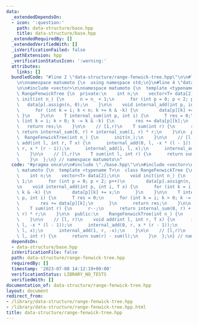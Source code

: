 ```yaml
---
data:
  _extendedDependsOn:
  - icon: ':question:'
    path: data-structure/base.hpp
    title: data-structure/base.hpp
  _extendedRequiredBy: []
  _extendedVerifiedWith: []
  _isVerificationFailed: false
  _pathExtension: hpp
  _verificationStatusIcon: ':warning:'
  attributes:
    links: []
  bundledCode: "#line 2 \"data-structure/range-fenwick-tree.hpp\"\n\n#line 2 \"data-structure/base.hpp\"\
    \n\nnamespace matumoto {\n  using namespace std;\n}\n#line 4 \"data-structure/range-fenwick-tree.hpp\"\
    \n\n#include <vector>\n\nnamespace matumoto {\n  template <typename T>\n  class\
    \ RangeFenwickTree {\n  private:\n    int n;\n    vector<T> data[2];\n\n    void\
    \ init(int n_) {\n      n = n_ + 1;\n      for (int p = 0; p < 2; p++)\n     \
    \   data[p].assign(n, 0);\n    }\n\n    void internal_add(int p, int i, T x) {\n\
    \      for (int k = i; k < n; k += k & -k) {\n        data[p][k] += x;\n     \
    \ }\n    }\n\n    T internal_sum(int p, int i) {\n      T res = 0;\n      for\
    \ (int k = i; k > 0; k -= k & -k) {\n        res += data[p][k];\n      }\n   \
    \   return res;\n    }\n\n    // [1,r)\n    T sum(int r) {\n      r--;\n     \
    \ return internal_sum(0, r) + internal_sum(1, r) * r;\n    }\n\n  public:\n  \
    \  RangeFenwickTree(int n_) {\n      init(n_);\n    }\n\n    // [l, r)\n    void\
    \ add(int l, int r, T x) {\n      internal_add(0, l, -x * (l - 1));\n      internal_add(0,\
    \ r, x * (r - 1));\n      internal_add(1, l, x);\n      internal_add(1, r, -x);\n\
    \    }\n\n    // [l,r)\n    T sum(int l, int r) {\n      return sum(r) - sum(l);\n\
    \    }\n  };\n} // namespace matumoto\n"
  code: "#pragma once\n\n#include \"./base.hpp\"\n\n#include <vector>\n\nnamespace\
    \ matumoto {\n  template <typename T>\n  class RangeFenwickTree {\n  private:\n\
    \    int n;\n    vector<T> data[2];\n\n    void init(int n_) {\n      n = n_ +\
    \ 1;\n      for (int p = 0; p < 2; p++)\n        data[p].assign(n, 0);\n    }\n\
    \n    void internal_add(int p, int i, T x) {\n      for (int k = i; k < n; k +=\
    \ k & -k) {\n        data[p][k] += x;\n      }\n    }\n\n    T internal_sum(int\
    \ p, int i) {\n      T res = 0;\n      for (int k = i; k > 0; k -= k & -k) {\n\
    \        res += data[p][k];\n      }\n      return res;\n    }\n\n    // [1,r)\n\
    \    T sum(int r) {\n      r--;\n      return internal_sum(0, r) + internal_sum(1,\
    \ r) * r;\n    }\n\n  public:\n    RangeFenwickTree(int n_) {\n      init(n_);\n\
    \    }\n\n    // [l, r)\n    void add(int l, int r, T x) {\n      internal_add(0,\
    \ l, -x * (l - 1));\n      internal_add(0, r, x * (r - 1));\n      internal_add(1,\
    \ l, x);\n      internal_add(1, r, -x);\n    }\n\n    // [l,r)\n    T sum(int\
    \ l, int r) {\n      return sum(r) - sum(l);\n    }\n  };\n} // namespace matumoto"
  dependsOn:
  - data-structure/base.hpp
  isVerificationFile: false
  path: data-structure/range-fenwick-tree.hpp
  requiredBy: []
  timestamp: '2023-07-08 14:12:19+09:00'
  verificationStatus: LIBRARY_NO_TESTS
  verifiedWith: []
documentation_of: data-structure/range-fenwick-tree.hpp
layout: document
redirect_from:
- /library/data-structure/range-fenwick-tree.hpp
- /library/data-structure/range-fenwick-tree.hpp.html
title: data-structure/range-fenwick-tree.hpp
---
```

